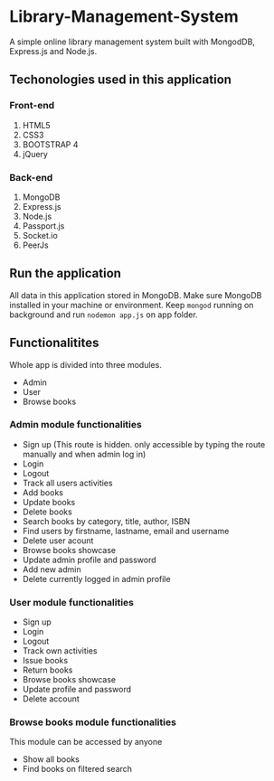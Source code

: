 # Library-Management-System
A simple online library management system built with MongodDB, Express.js and Node.js.

## Techonologies used in this application

### Front-end

1. HTML5
2. CSS3
3. BOOTSTRAP 4
4. jQuery

### Back-end

1. MongoDB
2. Express.js
3. Node.js
4. Passport.js
5. Socket.io
6. PeerJs

## Run the application
All data in this application stored in MongoDB. Make sure MongoDB installed in your machine or environment. Keep `mongod` running on background and run `nodemon app.js` on app folder.  

## Functionalitites

Whole app is divided into three modules.

* Admin
* User
* Browse books

### Admin module functionalities
* Sign up (This route is hidden. only accessible by typing the route manually and when admin log in)
* Login
* Logout
* Track all users activities
* Add books
* Update books
* Delete books
* Search books by category, title, author, ISBN
* Find users by firstname, lastname, email and username
* Delete user acount
* Browse books showcase
* Update admin profile and password
* Add new admin
* Delete currently logged in admin profile

### User module functionalities
* Sign up
* Login
* Logout
* Track own activities
* Issue books
* Return books
* Browse books showcase 
* Update profile and password
* Delete account 

### Browse books module functionalities
This module can be accessed by anyone
* Show all books
* Find books on filtered search








